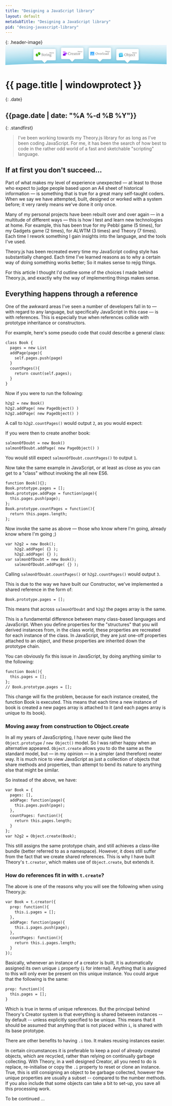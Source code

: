 ```yaml
---
title: "Designing a JavaScript library"
layout: default
metaSubTitle: "Designing a JavaScript library"
pid: "desing-javascript-library"
---
```


{: .header-image}
[![Blog Bg](/images/theory-js-2.jpg)]({{page.url}})

# {{ page.title | windowprotect }}

{: .date}
## {{page.date | date: "%A %-d %B %Y"}}

{: .standfirst}
> I've been working towards my Theory.js library for as long as I've been coding JavaScript. For me, it has been the search of how best to code in the rather odd world of a fast and sketchable "scripting" language.

<!--more-->

## If at first you don't succeed...

Part of what makes my level of experience unexpected — at least to those who expect to judge people based upon an A4 sheet of historical information — is something that is true for a great many self-taught coders. When we say we have attempted, built, designed or worked with a system before; it very rarely means we've done it only once.

Many of my personal projects have been rebuilt over and over again — in a multitude of different ways — this is how I test and learn new technologies at home. For example, this has been true for my Pebbl game (5 times), for my Gadgets game (2 times), for ALWTM (3 times) and Theory (7 times). Each time I rework something I gain insights into the language, and the tools I've used.

Theory.js has been recreated every time my JavaScript coding style has substantially changed. Each time I've learned reasons as to why a certain way of doing something works better; So it makes sense to rejig things.

For this article I thought I'd outline some of the choices I made behind Theory.js, and exactly why the way of implementing things makes sense.


## Everything happens through a reference

One of the awkward areas I've seen a number of developers fall in to — with regard to any language, but specifically JavaScript in this case — is with references. This is especially true when references collide with prototype inheritance or constructors.

For example, here's some pseudo code that could describe a general class:

    class Book {
      pages = new List
      addPage(page){
        self.pages.push(page)
      }
      countPages(){
        return count(self.pages);
      }
    }

Now if you were to run the following:

    h2g2 = new Book()
    h2g2.addPage( new PageObject() )
    h2g2.addPage( new PageObject() )

A call to `h2g2.countPages()` would output `2`, as you would expect:

If you were then to create another book:

    salmonOfDoubt = new Book()
    salmonOfDoubt.addPage( new PageObject() )

You would still expect `salmonOfDoubt.countPages()` to output `1`.

Now take the same example in JavaScript, or at least as close as you can get to a "class" without invoking the all new ES6.

    function Book(){};
    Book.prototype.pages = [];
    Book.prototype.addPage = function(page){
      this.pages.push(page);
    };
    Book.prototype.countPages = function(){
      return this.pages.length;
    };

Now invoke the same as above — those who know where I'm going, already know where I'm going ;)

    var h2g2 = new Book();
        h2g2.addPage( {} );
        h2g2.addPage( {} );
    var salmonOfDoubt = new Book();
        salmonOfDoubt.addPage( {} );

Calling `salmonOfDoubt.countPages()` or `h2g2.countPages()` would output `3`.

This is due to the way we have built our Constructor, we've implemented a shared reference in the form of:

    Book.prototype.pages = [];

This means that across `salmonOfDoubt` and `h2g2` the pages array is the same.

This is a fundamental difference between many class-based languages and JavaScript. When you define properties for the "structures" that you will derived instances from, in the class world, these properties are recreated for each instance of the class. In JavaScript, they are just one-off properties attached to an object, and these properties are inherited down the prototype chain.

You can obviously fix this issue in JavaScript, by doing anything similar to the following:

    function Book(){
      this.pages = [];
    };
    // Book.prototype.pages = [];

This change will fix the problem, because for each instance created, the function Book is executed. This means that each time a new instance of book is created a new pages array is attached to it (and each pages array is unique to its book).

### Moving away from construction to Object.create

In all my years of JavaScripting, I have never quite liked the `Object.prototype` / `new Object()` model. So I was rather happy when an alternative appeared. `Object.create` allows you to do the same as the standard model, but — in my opinion — in a simpler (and therefore) neater way. It is much nice to view JavaScript as just a collection of objects that share methods and properties, than attempt to bend its nature to anything else that might be similar.

So instead of the above, we have:

    var Book = {
      pages: [],
      addPage: function(page){
        this.pages.push(page);
      },
      countPages: function(){
        return this.pages.length;
      }
    };
    var h2g2 = Object.create(Book);

This still assigns the same prototype chain, and still achieves a class-like bundle (better referred to as a namespace). However, it does still suffer from the fact that we create shared references. This is why I have built Theory's `t.creator`, which makes use of `Object.create`, but extends it.

### How do references fit in with `t.create`?

The above is one of the reasons why you will see the following when using Theory.js:

    var Book = t.creator({
      prep: function(){
        this.i.pages = [];
      },
      addPage: function(page){
        this.i.pages.push(page);
      },
      countPages: function(){
        return this.i.pages.length;
      }
    });

Basically, whenever an instance of a creator is built, it is automatically assigned its own unique `i` property (`i` for internal). Anything that is assigned to this will only ever be present on this unique instance. You could argue that the following is the same:

    prep: function(){
      this.pages = [];
    }

Which is true in terms of unique references. But the principal behind Theory's Creator system is that everything is shared between instances -- by default -- unless explicitly specified to be unique. This means that it should be assumed that anything that is not placed within `i`, is shared with its base prototype.

There are other benefits to having `.i` too. It makes reusing instances easier.

In certain circumstances it is preferable to keep a pool of already created objects, which are recycled, rather than relying on continually garbage collecting. With Theory, in a well designed Creator, all you need to do is replace, re-initialise or copy the `.i` property to reset or clone an instance. True, this is still consigning an object to be garbage collected, however the unique properties are usually a subset -- compared to the number methods. If you also include that some objects can take a bit to set-up, you save all this processing work.

To be continued ...